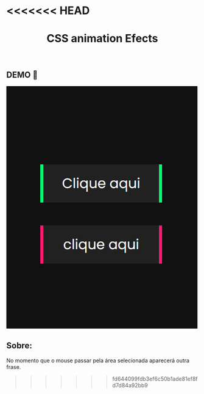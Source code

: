 <<<<<<< HEAD
=======

<h1 style="text-align: center; font-weight: bold;"> CSS animation Efects</h1> <br>

## DEMO 📸 <br>

![Alt text](https://github.com/Milenagms/emCSS/blob/master/imagens/mouseparado.gif)

## Sobre:
No momento que o mouse passar pela área selecionada aparecerá outra frase.
>>>>>>> fd644099fdb3ef6c50b1ade81ef8fd7d84a92bb9
